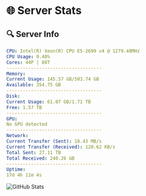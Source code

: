 # 🌐 Server Stats
## 🔍 Server Info
```yaml
CPU: Intel(R) Xeon(R) CPU E5-2699 v4 @ 1279.48MHz
CPU Usage: 0.40%
Cores: 44P | 88T
-----------------------------------
Memory:
Current Usage: 145.57 GB/503.74 GB
Available: 354.75 GB
-----------------------------------
Disk:
Current Usage: 61.07 GB/1.71 TB
Free: 1.57 TB
-----------------------------------
GPU:
No GPU detected
-----------------------------------
Network:
Current Transfer (Sent): 18.43 MB/s
Current Transfer (Received): 120.62 KB/s
Total Sent: 27.11 TB
Total Received: 240.26 GB
-----------------------------------
Uptime:
17d 4h 11m 4s
```
![GitHub Stats](https://img.shields.io/badge/Updated-2025-03-25_01:33:53-blue)